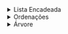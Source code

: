 <details>
<summary>Lista Encadeada</summary>
  
## O que é uma pilha?

  #### A pilha é uma das estruturas de dados e trabalha com o formato LIFO (o último a entrar é o primeiro a sair, “Last In, First Out”, em inglês). Lembrar da pilha como uma pilha de livros, em que o primeiro livro que foi inserido na pilha, normalmente é o último que sai dela, enquanto o último adicionado é o primeiro a ser retirado

![image](https://github.com/user-attachments/assets/dedf3128-0571-46ae-8666-04f836ffcccd)

## O que é uma fila?

#### Uma fila é uma estrutura de dados linear que segue o princípio “primeiro a entrar, primeiro a sair” (FIFO – First-In-First-Out). Isso significa que o primeiro elemento inserido em uma fila será o primeiro a ser removido.

![image](https://github.com/user-attachments/assets/e6401c64-e479-4c1f-9c74-3ec0375d016e)

## O que é uma lista encadeada?

#### Uma lista encadeada é uma estrutura de dados linear que consiste em uma sequência de elementos chamados de nós. Cada nó contém dois componentes: um campo de valor e uma referência (ou ponteiro) para o próximo nó na sequência.

![image](https://github.com/user-attachments/assets/f514148e-ca61-4692-b48b-2a4f1b47e8fa)
</details>

<details>
<summary>Ordenações</summary>

## O que é Select?
#### O Selection ordena o array iterativamente ao encontrar o menor elemento e colocá-lo na posição correta, repetindo o processo para os elementos restantes, ineficiente para grandes listas.
![image](https://github.com/user-attachments/assets/83010184-a665-48cd-8ed1-0f1f1b953584)


## O que é Insert?
#### O Insertion percorre o array e, a cada passo, insere o elemento atual na posição correta dentro da parte já ordenada. Ele é eficiente para arrays pequenos ou parcialmente ordenados
![image](https://github.com/user-attachments/assets/787e9387-52eb-4f9e-aa5e-c16f379d3ab7)

 
## O que é Shell?
#### O Shell é uma variação do Insertion que melhora a eficiência ao comparar e ordenar elementos distantes uns dos outros com diferentes valores de gap. 
![image](https://github.com/user-attachments/assets/79e07233-9756-4210-802f-1777d5f55112)


## O que é Merge?
#### O Merge é um algoritmo recursivo que divide o array em duas metades e as ordena individualmente, depois combina as metades de maneira ordenada.
![image](https://github.com/user-attachments/assets/87680449-ad2e-4cdb-8ace-4d3404df9c18)


## O que é Quick?
#### O Quick escolhe um pivô, divide o array em elementos menores e maiores que o pivô, e ordena recursivamente as sublistas.
![image](https://github.com/user-attachments/assets/d8b402ef-0be3-4c3c-bde7-77a20202f16d)

## Complexidades:
![image](https://github.com/user-attachments/assets/d4a1c137-9269-4f8d-a3f8-6134d3720526)

</details>

<details>
<summary>Árvore</summary>

## O que é Árvore?
#### Uma árvore é uma estrutura de dados hierárquica composta por nós, onde cada nó contém um valor e referências para seus filhos (esquerda e direita, em árvores binárias). O nó superior é chamado de raiz, e os nós sem filhos são chamados de folhas.
![image](https://github.com/user-attachments/assets/3f117040-d8b7-47c7-8487-8a2e9385ee41)

> Inserir: Insere um novo nó na árvore, geralmente seguindo a regra de que valores menores que o nó atual vão para a esquerda e valores maiores para a direita. Ele é recursivo, até encontrar uma posição vaga para o nó.

> A busca percorre a árvore para encontrar um valor específico, comparando o valor com o nó atual. Se o valor for menor, busca-se à esquerda, e se for maior, à direita. Pode ser feita recursivamente ou iterativamente.

> A remoção exclui um nó da árvore, ajustando a estrutura conforme necessário. Se o nó tiver filhos, o nó é substituído pelo nó mais adequado (geralmente o menor nó da subárvore à direita ou o maior da subárvore à esquerda). Se não tiver filhos, é apenas desconectado.
</details>
